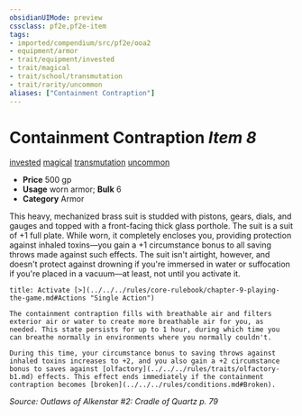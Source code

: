 ```yaml
---
obsidianUIMode: preview
cssclass: pf2e,pf2e-item
tags:
- imported/compendium/src/pf2e/ooa2
- equipment/armor
- trait/equipment/invested
- trait/magical
- trait/school/transmutation
- trait/rarity/uncommon
aliases: ["Containment Contraption"]
---
```

# Containment Contraption *Item 8*  
[invested](invested.md)  [magical](magical.md)  [transmutation](transmutation.md)  [uncommon](uncommon.md)  

- **Price** 500 gp
- **Usage** worn armor; **Bulk** 6
- **Category** Armor

This heavy, mechanized brass suit is studded with pistons, gears, dials, and gauges and topped with a front-facing thick glass porthole. The suit is a suit of +1 full plate. While worn, it completely encloses you, providing protection against inhaled toxins—you gain a +1 circumstance bonus to all saving throws made against such effects. The suit isn't airtight, however, and doesn't protect against drowning if you're immersed in water or suffocation if you're placed in a vacuum—at least, not until you activate it.

```ad-embed-ability
title: Activate [>](../../../rules/core-rulebook/chapter-9-playing-the-game.md#Actions "Single Action")

The containment contraption fills with breathable air and filters exterior air or water to create more breathable air for you, as needed. This state persists for up to 1 hour, during which time you can breathe normally in environments where you normally couldn't.

During this time, your circumstance bonus to saving throws against inhaled toxins increases to +2, and you also gain a +2 circumstance bonus to saves against [olfactory](../../../rules/traits/olfactory-b1.md) effects. This effect ends immediately if the containment contraption becomes [broken](../../../rules/conditions.md#Broken).
```

*Source: Outlaws of Alkenstar #2: Cradle of Quartz p. 79*
